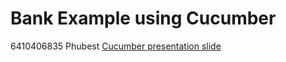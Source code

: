 # Bank Example using Cucumber

6410406835 Phubest
[Cucumber presentation slide](https://github.com/ladyusa/cucumber-atm/blob/master/cucumber.pdf)
